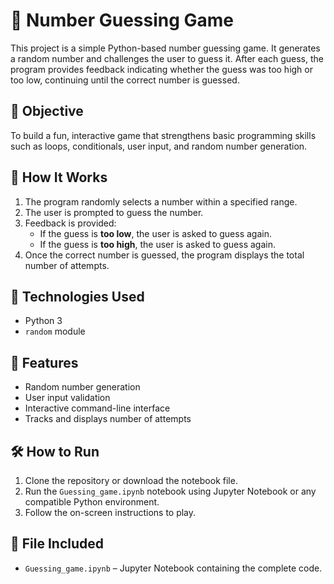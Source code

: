 # 🎯 Number Guessing Game

This project is a simple Python-based number guessing game. It generates a random number and challenges the user to guess it. After each guess, the program provides feedback indicating whether the guess was too high or too low, continuing until the correct number is guessed.

## 📌 Objective

To build a fun, interactive game that strengthens basic programming skills such as loops, conditionals, user input, and random number generation.

## 🚀 How It Works

1. The program randomly selects a number within a specified range.
2. The user is prompted to guess the number.
3. Feedback is provided:
   - If the guess is **too low**, the user is asked to guess again.
   - If the guess is **too high**, the user is asked to guess again.
4. Once the correct number is guessed, the program displays the total number of attempts.

## 🧰 Technologies Used

- Python 3
- `random` module

## 📄 Features

- Random number generation
- User input validation
- Interactive command-line interface
- Tracks and displays number of attempts

## 🛠️ How to Run

1. Clone the repository or download the notebook file.
2. Run the `Guessing_game.ipynb` notebook using Jupyter Notebook or any compatible Python environment.
3. Follow the on-screen instructions to play.

## 📂 File Included

- `Guessing_game.ipynb` – Jupyter Notebook containing the complete code.
